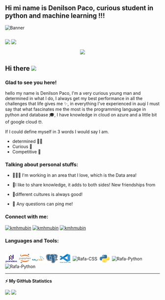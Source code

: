 ## Hi mi name is Denilson Paco, curious student in python and machine learning !!!
![Banner](https://github.com/DenilsonPaco98/denilsonpaco/blob/main/denilson_paco.png)

##
  <div> 
  <a href="https://www.instagram.com/denilsonmn/" target="_blank"><img src="https://img.shields.io/badge/-Instagram-%23E4405F?style=for-the-badge&logo=instagram&logoColor=white" target="_blank"></a>
  <a href="https://www.linkedin.com/in/denilson-paco-24b629181/" target="_blank"><img src="https://img.shields.io/badge/-LinkedIn-%230077B5?style=for-the-badge&logo=linkedin&logoColor=white" target="_blank"></a> 

</div>
  <p align="center"> 
  <img src="https://komarev.com/ghpvc/?username=DenilsonPaco98&label=PROFILE+VIEWS" />
</p>
<h2>Hi there <img src="https://media.giphy.com/media/hvRJCLFzcasrR4ia7z/giphy.gif" width="25px"></h2>

<h3>Glad to see you here!</h3>
<p>
  hello my name is Denilson Paco, I'm a very curious young man and determined in what I do, I always get my best performance in all the challenges that life gives me ✨, in everything I've experienced in auqi I must say that what fascinates me the most is the programming language in python and database 🎓, I have knowledge in cloud on azure and a little bit of google cloud 🤓.

If I could define myself in 3 words I would say I am.

- determined 🐱‍🏍
- Curious 🤔
- Competitive 🧐
  </p>
<!-- Personal Stuffs -->
<h3> Talking about personal stuffs:</h3>

- 👨🏽‍💻 I'm working in an area that I love, which is the Data area!

- 🌱I like to share knowledge, it adds to both sides! New friendships from

- 📝different cultures is always good!

- 💬 Any questions can ping me!

<!-- Connect with me -->
<h3 align="left">Connect with me:</h3>
<p align="left">

<a href="https://twitter.com/denilson_paco" target="blank"><img align="center" src="https://github.com/kmhmubin/kmhmubin/blob/master/assets/twitter.svg" alt="kmhmubin" height="30" width="30" /></a>
<a href="https://www.linkedin.com/in/denilson-paco-24b629181/" target="blank"><img align="center" src="https://github.com/kmhmubin/kmhmubin/blob/master/assets/linkedin.svg" alt="kmhmubin" height="30" width="30" /></a>
<a href="https://www.instagram.com/denilsonmn/" target="blank"><img align="center" src="https://github.com/kmhmubin/kmhmubin/blob/master/assets/instagram.svg" alt="kmhmubin" height="30" width="30" /></a>
</p>
<h3 align="left">Languages and Tools:</h3>
<div style="display: inline_block"><br>
  <img align="center" alt="Rafa-Js" height="30" width="40" src="https://github.com/devicons/devicon/blob/master/icons/pandas/pandas-original-wordmark.svg">
  <img align="center" alt="Rafa-Ts" height="30" width="40" src="https://github.com/devicons/devicon/blob/master/icons/jupyter/jupyter-original-wordmark.svg">
  <img align="center" alt="Rafa-React" height="30" width="40" src="https://github.com/devicons/devicon/blob/master/icons/mysql/mysql-original-wordmark.svg">
  <img align="center" alt="Rafa-HTML" height="30" width="40" src="https://github.com/devicons/devicon/blob/master/icons/postgresql/postgresql-original.svg">
  <img align="center" alt="Rafa-CSS" height="30" width="40" src="https://github.com/devicons/devicon/blob/master/icons/vscode/vscode-original-wordmark.svg">
  <img align="center" alt="Rafa-CSS" height="30" width="40" src="https://github.com/twbs/icons/blob/main/icons/filetype-js.svg">
  <img align="center" alt="Rafa-Python" height="30" width="40" src="https://raw.githubusercontent.com/devicons/devicon/master/icons/python/python-original.svg">
  <img align="center" alt="Rafa-Python" height="30" width="40" src="https://raw.githubusercontent.com/jmnote/z-icons/master/svg/kubernetes.svg">
  <img align="center" alt="Rafa-Python" height="30" width="40" src="https://raw.githubusercontent.com/jmnote/z-icons/master/svg/google.svg">
</div>

---

<b>⚡ My GitHub Statistics</b>

<p>
<!-- GitHub Stats -->
<img height="180em" src="https://github-readme-stats.vercel.app/api?username=DenilsonPaco98&show_icons=true&hide_border=true" />

<!-- Most Used Languages -->
<img height="180em" src="https://github-readme-stats.vercel.app/api/top-langs/?username=DenilsonPaco98&exclude_repo=KNN-Image-Classification&show_icons=true&hide_border=true&layout=compact&langs_count=8"/>
</p>
